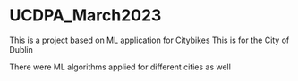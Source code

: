 # UCDPA_March2023
This is a project based on ML application for Citybikes
This is for the City of Dublin

There were ML algorithms applied for different cities as well
